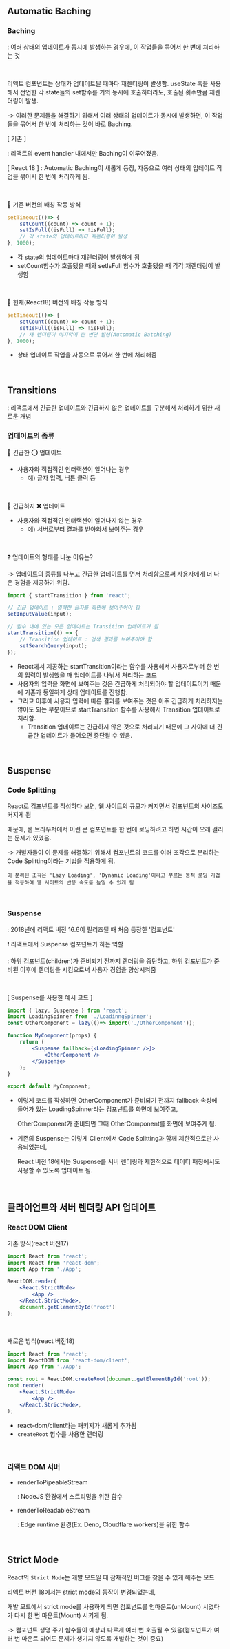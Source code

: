 ## Automatic Baching

### Baching
: 여러 상태의 업데이트가 동시에 발생하는 경우에, 이 작업들을 묶어서 한 번에 처리하는 것

<br />

리액트 컴포넌트는 상태가 업데이트될 때마다 재렌더링이 발생함. 
useState 훅을 사용해서 선언한 각 state들의 set함수를 거의 동시에 호출하더라도, 호출된 횟수만큼 재렌더링이 발생. 

-> 이러한 문제들을 해결하기 위해서 여러 상태의 업데이트가 동시에 발생하면, 이 작업들을 묶어서 한 번에 처리하는 것이 바로 Baching.

[ 기존 ]

: 리액트의 event handler 내에서만 Baching이 이루어졌음. 

[ React 18 ]
: Automatic Baching이 새롭게 등장, 자동으로 여러 상태의 업데이트 작업을 묶어서 한 번에 처리하게 됨. 

<br />

📌 기존 버전의 배칭 작동 방식

```jsx
setTimeout(()=> {
    setCount((count) => count + 1);
    setIsFull((isFull) => !isFull);
    // 각 state의 업데이트마다 재렌더링이 발생
}, 1000);
```
- 각 state의 업데이트마다 재렌더링이 발생하게 됨
- setCount함수가 호출됐을 때와 setIsFull 함수가 호출됐을 때 각각 재렌더링이 발생함

<br />

📌 현재(React18) 버전의 배칭 작동 방식

```jsx
setTimeout(()=> {
    setCount((count) => count + 1);
    setIsFull((isFull) => !isFull);
    // 재 렌더링이 마지막에 한 번만 발생(Automatic Batching)
}, 1000);
```
- 상태 업데이트 작업을 자동으로 묶어서 한 번에 처리해줌

<br />

## Transitions
: 리액트에서 긴급한 업데이트와 긴급하지 않은 업데이트를 구분해서 처리하기 위한 새로운 개념

### 업데이트의 종류

📍 긴급한 ⭕️ 업데이트
- 사용자와 직접적인 인터랙션이 일어나는 경우
    - 예) 글자 입력, 버튼 클릭 등

<br />

📍 긴급하지 ❌ 업데이트
- 사용자와 직접적인 인터랙션이 일어나지 않는 경우
    - 예) 서버로부터 결과를 받아와서 보여주는 경우

<br />

❓ 업데이트의 형태를 나눈 이유는?

-> 업데이트의 종류를 나누고 긴급한 업데이트를 먼저 처리함으로써 사용자에게 더 나은 경험을 제공하기 위함.

```jsx
import { startTransition } from 'react';

// 긴급 업데이트 : 입력한 글자를 화면에 보여주어야 함
setInputValue(input);

// 함수 내에 있는 모든 업데이트는 Transition 업데이트가 됨
startTransition(() => {
    // Transition 업데이트 : 검색 결과를 보여주어야 함
    setSearchQuery(input);
});
```

- React에서 제공하는 startTransition이라는 함수를 사용해서 사용자로부터 한 번의 입력이 발생했을 때 업데이트를 나눠서 처리하는 코드
- 사용자의 입력을 화면에 보여주는 것은 긴급하게 처리되어야 할 업데이트이기 때문에 기존과 동일하게 상태 업데이트를 진행함. 
- 그리고 이후에 사용자 입력에 따른 결과를 보여주는 것은 아주 긴급하게 처리하지는 않아도 되는 부분이므로 startTransition 함수를 사용해서 Transition 업데이트로 처리함. 
    - Transition 업데이트는 긴급하지 않은 것으로 처리되기 때문에 그 사이에 더 긴급한 업데이트가 들어오면 중단될 수 있음.

<br />

## Suspense
### Code Splitting
React로 컴포넌트를 작성하다 보면, 웹 사이트의 규모가 커지면서 컴포넌트의 사이즈도 커지게 됨

때문에, 웹 브라우저에서 이런 큰 컴포넌트를 한 번에 로딩하려고 하면 시간이 오래 걸리는 문제가 있었음. 

-> 개발자들이 이 문제를 해결하기 위해서 컴포넌트의 코드를 여러 조각으로 분리하는 Code Splitting이라는 기법을 적용하게 됨. 

    이 분리된 조각은 'Lazy Loading', 'Dynamic Loading'이라고 부르는 동적 로딩 기법을 적용하여 웹 사이트의 반응 속도를 높일 수 있게 됨

<br />

### Suspense
: 2018년에 리액트 버전 16.6이 릴리즈될 때 처음 등장한 '컴포넌트'

❗️ 리액트에서 Suspense 컴포넌트가 하는 역할

: 하위 컴포넌트(children)가 준비되기 전까지 렌더링을 중단하고, 하위 컴포넌트가 준비된 이후에 렌더링을 시킴으로써 사용자 경험을 향상시켜줌

<br />

[ Suspense를 사용한 예시 코드 ]

```jsx
import { lazy, Suspense } from 'react';
import LoadingSpinner from './LoadinngSpinner';
const OtherComponent = lazy(()=> import('./OtherComponent'));

function MyComponent(props) {
    return (
        <Suspense fallback={<LoadingSpinner />}>
            <OtherComponent />
        </Suspense> 
    );
}

export default MyComponent;
```

- 이렇게 코드를 작성하면 OtherComponent가 준비되기 전까지 fallback 속성에 들어가 있는 LoadingSpinner라는 컴포넌트를 화면에 보여주고, 

    OtherComponent가 준비되면 그때 OtherComponent를 화면에 보여주게 됨. 

- 기존의 Suspense는 이렇게 Client에서 Code Splitting과 함께 제한적으로만 사용되었는데,

    React 버전 18에서는 Suspense를 서버 렌더링과 제한적으로 데이터 패칭에서도 사용할 수 있도록 업데이트 됨. 

<br />

## 클라이언트와 서버 렌더링 API 업데이트
### React DOM Client
기존 방식(react 버전17)
```jsx
import React from 'react';
import React from 'react-dom';
import App from './App';

ReactDOM.render(
    <React.StrictMode>
        <App />
    </React.StrictMode>,
    document.getElementById('root')
);
```

<br />

새로운 방식(react 버전18)
```jsx
import React from 'react';
import ReactDOM from 'react-dom/client';
import App from './App';

const root = ReactDOM.createRoot(document.getElementById('root'));
root.render(
    <React.StrictMode>
        <App />
    </React.StrictMode>,
);
```
- react-dom/client라는 패키지가 새롭게 추가됨
- `createRoot` 함수를 사용한 렌더링

<br />

### 리액트 DOM 서버
- renderToPipeableStream

    : NodeJS 환경에서 스트리밍을 위한 함수

- renderToReadableStream

    : Edge runtime 환경(Ex. Deno, Cloudflare workers)을 위한 함수

<br />

## Strict Mode
React의 `Strict Mode`는 개발 모드일 때 잠재적인 버그를 찾을 수 있게 해주는 모드

리액트 버전 18에서는 strict mode의 동작이 변경되었는데, 

개발 모드에서 strict mode를 사용하게 되면 컴포넌트를 언마운트(unMount) 시켰다가 다시 한 번 마운트(Mount) 시키게 됨.

-> 컴포넌트 생명 주기 함수들이 예상과 다르게 여러 번 호출될 수 있음(컴포넌트가 여러 번 마운트 되어도 문제가 생기지 않도록 개발하는 것이 중요)



